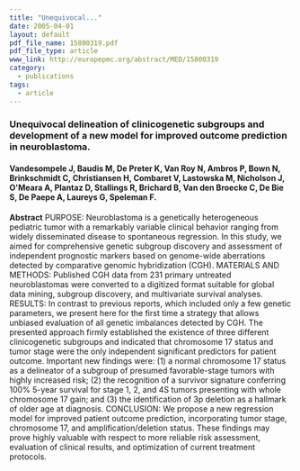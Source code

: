 ```yaml
---
title: "Unequivocal..."
date: 2005-04-01
layout: default
pdf_file_name: 15800319.pdf
pdf_file_type: article
www_link: http://europepmc.org/abstract/MED/15800319
category:
  - publications
tags:
  - article
---
```


### Unequivocal delineation of clinicogenetic subgroups and development of a new model for improved outcome prediction in neuroblastoma.
#### Vandesompele J, Baudis M, De Preter K, Van Roy N, Ambros P, Bown N, Brinkschmidt C, Christiansen H, Combaret V, Lastowska M, Nicholson J, O'Meara A, Plantaz D, Stallings R, Brichard B, Van den Broecke C, De Bie S, De Paepe A, Laureys G, Speleman F.

**Abstract** PURPOSE: Neuroblastoma is a genetically heterogeneous pediatric tumor with a remarkably variable clinical behavior ranging from widely disseminated disease to spontaneous regression. In this study, we aimed for comprehensive genetic subgroup discovery and assessment of independent prognostic markers based on genome-wide aberrations detected by comparative genomic hybridization (CGH). MATERIALS AND METHODS: Published CGH data from 231 primary untreated neuroblastomas were converted to a digitized format suitable for global data mining, subgroup discovery, and multivariate survival analyses. RESULTS: In contrast to previous reports, which included only a few genetic parameters, we present here for the first time a strategy that allows unbiased evaluation of all genetic imbalances detected by CGH. The presented approach firmly established the existence of three different clinicogenetic subgroups and indicated that chromosome 17 status and tumor stage were the only independent significant predictors for patient outcome. Important new findings were: (1) a normal chromosome 17 status as a delineator of a subgroup of presumed favorable-stage tumors with highly increased risk; (2) the recognition of a survivor signature conferring 100% 5-year survival for stage 1, 2, and 4S tumors presenting with whole chromosome 17 gain; and (3) the identification of 3p deletion as a hallmark of older age at diagnosis. CONCLUSION: We propose a new regression model for improved patient outcome prediction, incorporating tumor stage, chromosome 17, and amplification/deletion status. These findings may prove highly valuable with respect to more reliable risk assessment, evaluation of clinical results, and optimization of current treatment protocols.
